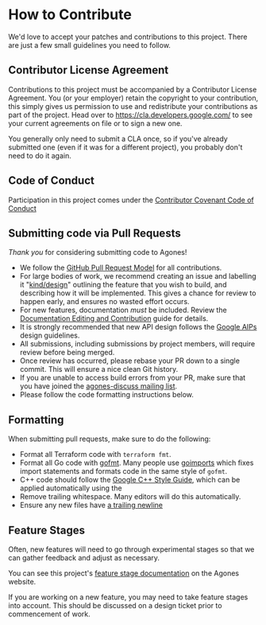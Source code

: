 # How to Contribute

We'd love to accept your patches and contributions to this project. There are
just a few small guidelines you need to follow.

## Contributor License Agreement

Contributions to this project must be accompanied by a Contributor License
Agreement. You (or your employer) retain the copyright to your contribution,
this simply gives us permission to use and redistribute your contributions as
part of the project. Head over to <https://cla.developers.google.com/> to see
your current agreements on file or to sign a new one.

You generally only need to submit a CLA once, so if you've already submitted one
(even if it was for a different project), you probably don't need to do it
again.

## Code of Conduct

Participation in this project comes under the [Contributor Covenant Code of Conduct](code-of-conduct.md)

## Submitting code via Pull Requests

*Thank you* for considering submitting code to Agones!

- We follow the [GitHub Pull Request Model](https://help.github.com/articles/about-pull-requests/) for
  all contributions.
- For large bodies of work, we recommend creating an issue and labelling it
  "[kind/design](https://github.com/googleprivate/agones/issues?q=is%3Aissue+is%3Aopen+label%3Akind%2Fdesign)"
  outlining the feature that you wish to build, and describing how it will be implemented. This gives a chance
  for review to happen early, and ensures no wasted effort occurs.
- For new features, documentation *must* be included. Review the [Documentation Editing and Contribution](https://agones.dev/site/docs/contribute/)
  guide for details.
- It is strongly recommended that new API design follows the [Google AIPs](https://google.aip.dev/) design guidelines.  
- All submissions, including submissions by project members, will require review before being merged.
- Once review has occurred, please rebase your PR down to a single commit. This will ensure a nice clean Git history.
- If you are unable to access build errors from your PR, make sure that you have joined the [agones-discuss mailing list](https://groups.google.com/forum/#!forum/agones-discuss).
- Please follow the code formatting instructions below.

## Formatting

When submitting pull requests, make sure to do the following:

- Format all Terraform code with `terraform fmt`. 
- Format all Go code with [gofmt](https://golang.org/cmd/gofmt/). Many people
  use [goimports](https://pkg.go.dev/golang.org/x/tools/cmd/goimports) which
  fixes import statements and formats code in the same style of `gofmt`.
- C++ code should follow the [Google C++ Style
  Guide](https://google.github.io/styleguide/cppguide.html), which can be
  applied automatically using the
- Remove trailing whitespace. Many editors will do this automatically.
- Ensure any new files have [a trailing newline](https://stackoverflow.com/questions/5813311/no-newline-at-end-of-file)

## Feature Stages

Often, new features will need to go through experimental stages so that we can gather feedback and adjust as necessary.

You can see this project's [feature stage documentation](https://agones.dev/site/docs/guides/feature-stages/) on the Agones
website.

If you are working on a new feature, you may need to take feature stages into account. This should be discussed on a
 design ticket prior to commencement of work. 

